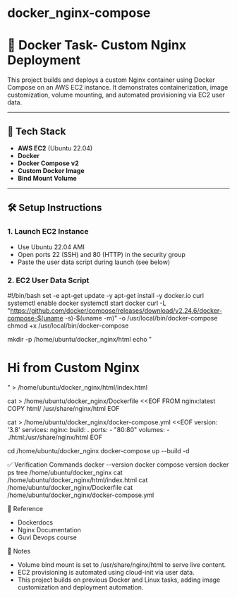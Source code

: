 # docker_nginx-compose

# 🚀 Docker Task-  Custom Nginx Deployment

This project builds and deploys a custom Nginx container using Docker Compose on an AWS EC2 instance. It demonstrates containerization, image customization, volume mounting, and automated provisioning via EC2 user data.

---

## 🧰 Tech Stack

- **AWS EC2** (Ubuntu 22.04)
- **Docker**
- **Docker Compose v2**
- **Custom Docker Image**
- **Bind Mount Volume**

---


## 🛠 Setup Instructions

### 1. Launch EC2 Instance
- Use Ubuntu 22.04 AMI
- Open ports 22 (SSH) and 80 (HTTP) in the security group
- Paste the user data script during launch (see below)

### 2. EC2 User Data Script

#!/bin/bash
set -e
apt-get update -y
apt-get install -y docker.io curl
systemctl enable docker
systemctl start docker
curl -L "https://github.com/docker/compose/releases/download/v2.24.6/docker-compose-$(uname -s)-$(uname -m)" -o /usr/local/bin/docker-compose
chmod +x /usr/local/bin/docker-compose

mkdir -p /home/ubuntu/docker_nginx/html
echo "<h1>Hi from Custom Nginx</h1>" > /home/ubuntu/docker_nginx/html/index.html

cat > /home/ubuntu/docker_nginx/Dockerfile <<EOF
FROM nginx:latest
COPY html/ /usr/share/nginx/html
EOF

cat > /home/ubuntu/docker_nginx/docker-compose.yml <<EOF
version: '3.8'
services:
  nginx:
    build: .
    ports:
      - "80:80"
    volumes:
      - ./html:/usr/share/nginx/html
EOF

cd /home/ubuntu/docker_nginx
docker-compose up --build -d


✅ Verification Commands
docker --version
docker compose version
docker ps
tree /home/ubuntu/docker_nginx
cat /home/ubuntu/docker_nginx/html/index.html
cat /home/ubuntu/docker_nginx/Dockerfile
cat /home/ubuntu/docker_nginx/docker-compose.yml

📌 Reference 
 - Dockerdocs
 - Nginx Documentation
 - Guvi Devops course

📌 Notes
- Volume bind mount is set to /usr/share/nginx/html to serve live content.
- EC2 provisioning is automated using cloud-init via user data.
- This project builds on previous Docker and Linux tasks, adding image customization and deployment automation.


